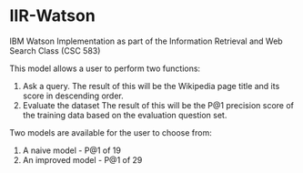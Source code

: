 # IIR-Watson
IBM Watson Implementation as part of the Information Retrieval and Web Search Class (CSC 583)

This model allows a user to perform two functions:

1. Ask a query. 
	The result of this will be the Wikipedia page title and its score in descending order.
2. Evaluate the dataset
	The result of this will be the P@1 precision score of the training data based on the evaluation question set.

Two models are available for the user to choose from:

1. A naive model - P@1 of 19
2. An improved model - P@1 of 29